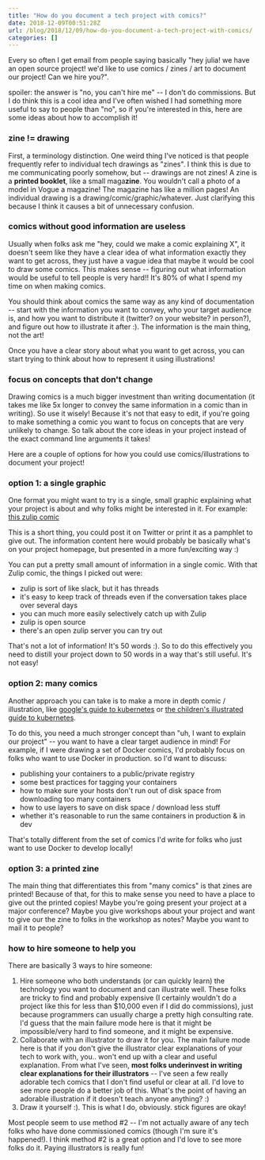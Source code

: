 ```yaml
---
title: "How do you document a tech project with comics?"
date: 2018-12-09T00:51:28Z
url: /blog/2018/12/09/how-do-you-document-a-tech-project-with-comics/
categories: []
---
```


Every so often I get email from people saying basically "hey julia! we have an open source project!
we'd like to use comics / zines / art to document our project! Can we hire you?".

spoiler: the answer is "no, you can't hire me" -- I don't do commissions. But I do think this is a
cool idea and I've often wished I had something more useful to say to people than "no", so if you're
interested in this, here are some ideas about how to accomplish it!

### zine != drawing

First, a terminology distinction. One weird thing I've noticed is that people frequently refer to
individual tech drawings as "zines". I think this is due to me communicating poorly somehow, but --
drawings are not zines! A zine is a **printed booklet**, like a small maga**zine**. You wouldn't call a
photo of a model in Vogue a magazine! The magazine has like a million pages! An individual drawing
is a drawing/comic/graphic/whatever. Just clarifying this because I think it causes a bit of
unnecessary confusion.

### comics without good information are useless

Usually when folks ask me "hey, could we make a comic explaining X", it doesn't seem like they have
a clear idea of what information exactly they want to get across, they just have a vague idea that
maybe it would be cool to draw some comics. This makes sense -- figuring out what information would
be useful to tell people is very hard!! It's 80% of what I spend my time on when making comics.

You should think about comics the same way as any kind of documentation -- start with the
information you want to convey, who your target audience is, and how you want to distribute it
(twitter? on your website? in person?), and figure out how to illustrate it after :). The
information is the main thing, not the art!

Once you have a clear story about what you want to get across, you can start trying to think
about how to represent it using illustrations!

### focus on concepts that don't change

Drawing comics is a much bigger investment than writing documentation (it takes me like 5x longer to
convey the same information in a comic than in writing). So use it wisely!  Because it's not that
easy to edit, if you're going to make something a comic you want to focus on concepts that are very
unlikely to change. So talk about the core ideas in your project instead of the exact command line
arguments it takes!

Here are a couple of options for how you could use comics/illustrations to document your project!

### option 1: a single graphic

One format you might want to try is a single, small graphic explaining what your project is about
and why folks might be interested in it. For example: [this zulip comic](https://twitter.com/b0rk/status/986444234365521920)

This is a short thing, you could post it on Twitter or print it as a pamphlet to give out. The
information content here would probably be basically what's on your project homepage, but presented in a
more fun/exciting way :)

You can put a pretty small amount of information in a single comic. With that Zulip comic, the
things I picked out were:

* zulip is sort of like slack, but it has threads
* it's easy to keep track of threads even if the conversation takes place over several days
* you can much more easily selectively catch up with Zulip
* zulip is open source
* there's an open zulip server you can try out

That's not a lot of information! It's 50 words :). So to do this effectively you need to distill
your project down to 50 words in a way that's still useful. It's not easy!

### option 2: many comics

Another approach you can take is to make a more in depth comic / illustration, like [google's guide to kubernetes](https://cloud.google.com/kubernetes-engine/kubernetes-comic/) or [the children's illustrated guide to kubernetes](https://thenewstack.io/kubernetes-gets-childrens-book/).

To do this, you need a much stronger concept than "uh, I want to explain our project" -- you want to
have a clear target audience in mind! For example, if I were drawing a set of Docker comics, I'd
probably focus on folks who want to use Docker in production. so I'd want to discuss:

* publishing your containers to a public/private registry
* some best practices for tagging your containers
* how to make sure your hosts don't run out of disk space from downloading too many containers
* how to use layers to save on disk space / download less stuff
* whether it's reasonable to run the same containers in production & in dev

That's totally different from the set of comics I'd write for folks who just want to use Docker to
develop locally!

### option 3: a printed zine

The main thing that differentiates this from "many comics" is that zines are printed! Because of that,
for this to make sense you need to have a place to give out the printed copies! Maybe you're going
present your project at a major conference? Maybe you give workshops about your project and want
to give our the zine to folks in the workshop as notes? Maybe you want to mail it to people?

### how to hire someone to help you

There are basically 3 ways to hire someone:

1. Hire someone who both understands (or can quickly learn) the technology you want to document and
   can illustrate well. These folks are tricky to find and probably expensive (I certainly wouldn't
   do a project like this for less than $10,000 even if I did do commissions), just because programmers
   can usually charge a pretty high consulting rate. I'd guess that the main failure mode here
   is that it might be impossible/very hard to find someone, and it might be expensive.
2. Collaborate with an illustrator to draw it for you. The main failure mode here is that if you
   don't give the illustrator clear explanations of your tech to work with, you.. won't end up with
   a clear and useful explanation. From what I've seen, **most folks underinvest in writing clear
   explanations for their illustrators** -- I've seen a few really adorable tech comics that I don't
   find useful or clear at all. I'd love to see more people do a better job of this. What's the
   point of having an adorable illustration if it doesn't teach anyone anything? :)
3. Draw it yourself :). This is what I do, obviously. stick figures are okay!

Most people seem to use method #2 -- I'm not actually aware of any tech folks who have done
commissioned comics (though I'm sure it's happened!). I think method #2 is a great option and I'd
love to see more folks do it. Paying illustrators is really fun!

